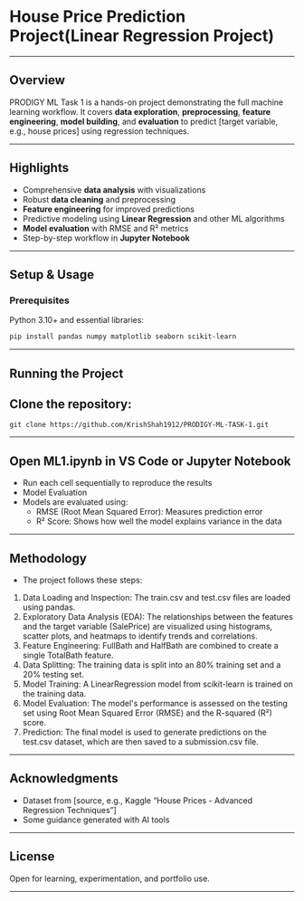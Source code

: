 # House Price Prediction Project(Linear Regression Project) 

---

## Overview
PRODIGY ML Task 1 is a hands-on project demonstrating the full machine learning workflow. It covers **data exploration**, **preprocessing**, **feature engineering**, **model building**, and **evaluation** to predict [target variable, e.g., house prices] using regression techniques.

---

## Highlights
- Comprehensive **data analysis** with visualizations  
- Robust **data cleaning** and preprocessing  
- **Feature engineering** for improved predictions  
- Predictive modeling using **Linear Regression** and other ML algorithms  
- **Model evaluation** with RMSE and R² metrics  
- Step-by-step workflow in **Jupyter Notebook**  

---

## Setup & Usage
### Prerequisites
Python 3.10+ and essential libraries:
```bash
pip install pandas numpy matplotlib seaborn scikit-learn
```

---

## Running the Project
## Clone the repository:
```git clone https://github.com/KrishShah1912/PRODIGY-ML-TASK-1.git```

---

## Open ML1.ipynb in VS Code or Jupyter Notebook
* Run each cell sequentially to reproduce the results
* Model Evaluation
* Models are evaluated using:
  - RMSE (Root Mean Squared Error): Measures prediction error
  - R² Score: Shows how well the model explains variance in the data
  
---
## Methodology

- The project follows these steps:

1. Data Loading and Inspection: The train.csv and test.csv files are loaded using pandas.
2. Exploratory Data Analysis (EDA): The relationships between the features and the target variable (SalePrice) are visualized using histograms, scatter plots, and heatmaps to identify trends and correlations.
3. Feature Engineering: FullBath and HalfBath are combined to create a single TotalBath feature.
4. Data Splitting: The training data is split into an 80% training set and a 20% testing set.
5. Model Training: A LinearRegression model from scikit-learn is trained on the training data.
6. Model Evaluation: The model's performance is assessed on the testing set using Root Mean Squared Error (RMSE) and the R-squared (R²) score.
7. Prediction: The final model is used to generate predictions on the test.csv dataset, which are then saved to a submission.csv file.
---

## Acknowledgments
* Dataset from [source, e.g., Kaggle “House Prices - Advanced Regression Techniques”]
* Some guidance generated with AI tools

---

## License
Open for learning, experimentation, and portfolio use.

---
